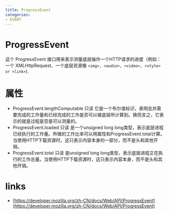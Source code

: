 ```yaml
---
title: ProgressEvent
categories: 
- EVENT
---
```


# ProgressEvent

这个 ProgressEvent 接口用来表示测量底层操作一个HTTP请求的进度（例如：一个 XMLHttpRequest、一个底层资源像 `<img>, <audio>, <video>, <style> or <link>`).

# 属性

- ProgressEvent.lengthComputable 只读
它是一个布尔值标识，表明总共需要完成的工作量和已经完成的工作是否可以被底层所计算到。换而言之，它表示的就是过程是否是可以测量的。
- ProgressEvent.loaded 只读
是一个unsigned long long类型，表示底层进程已经执行的工作量。所做的工作比率可以用属性和ProgressEvent.total计算。当使用HTTP下载资源时，这只表示内容本身的一部分，而不是头和其他开销。
- ProgressEvent.total 只读
是unsigned long long类型，表示底层进程正在执行的工作总量。当使用HTTP下载资源时，这只表示内容本身，而不是头和其他开销。

# links

- [https://developer.mozilla.org/zh-CN/docs/Web/API/ProgressEvent](https://developer.mozilla.org/zh-CN/docs/Web/API/ProgressEvent)